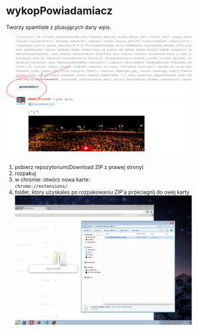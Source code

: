 # wykopPowiadamiacz
Tworzy spamliste z plusujących dany wpis.
<br>

![alt tag](https://raw.githubusercontent.com/Taximan/wykopPowiadamiacz/master/ss.png)<br><br>
1. pobierz repozytorium(Download ZIP z prawej strony)<br>
2. rozpakuj<br>
3. w chromie: otwórz nowa karte:<br>
<code>chrome://extensions/</code><br>
4. folder, ktory uzyskales po rozpakowaniu ZIP'a przeciagnij do owej karty<br>
![alt tag](https://raw.githubusercontent.com/Taximan/wykopPowiadamiacz/master/ss2.png)
